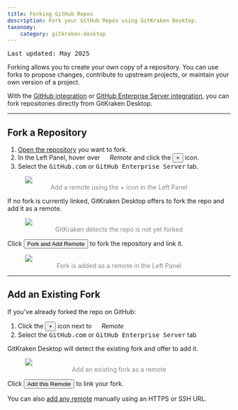 ```yaml
---
title: Forking GitHub Repos
description: Fork your GitHub Repos using GitKraken Desktop.
taxonomy:
    category: gitkraken-desktop
---
```

<kbd>Last updated: May 2025</kbd>

Forking allows you to create your own copy of a repository. You can use forks to propose changes, contribute to upstream projects, or maintain your own version of a project.

With the [GitHub integration](/gitkraken-desktop/github-gitkraken-desktop/) or [GitHub Enterprise Server integration](/integrations/github-enterprise/), you can fork repositories directly from GitKraken Desktop.

***

## Fork a Repository

1. [Open the repository](/working-with/open-clone-init/#opening-an-existing-project) you want to fork.
2. In the Left Panel, hover over <em class='context-menu'><img src='/wp-content/uploads/gk-remote-icon.svg' style='height:1em;'> Remote</em> and click the <button class='button button--success button--ui button--nolink'>+</button> icon.
3. Select the <kbd>GitHub.com</kbd> or <kbd>GitHub Enterprise Server</kbd> tab.

<figure>
  <img src="/wp-content/uploads/add-remote.png" srcset="/wp-content/uploads/add-remote@2x.png" class="help-center-img img-bordered">
  <figcaption style="text-align:center; color:#888">Add a remote using the + icon in the Left Panel</figcaption>
</figure>

If no fork is currently linked, GitKraken Desktop offers to fork the repo and add it as a remote.

<figure>
  <img src="/wp-content/uploads/fork-github-2025.png" srcset="/wp-content/uploads/fork-github-2025@2x.png" class="help-center-img img-bordered">
  <figcaption style="text-align:center; color:#888">GitKraken detects the repo is not yet forked</figcaption>
</figure>

Click <button class='button button--success button--ui button--nolink'>Fork and Add Remote</button> to fork the repository and link it.

<figure>
  <img src="/wp-content/uploads/add-fork-2025.png" srcset="/wp-content/uploads/add-fork-2025@2x.png" class="help-center-img img-bordered">
  <figcaption style="text-align:center; color:#888">Fork is added as a remote in the Left Panel</figcaption>
</figure>

***

## Add an Existing Fork

If you've already forked the repo on GitHub:

1. Click the <button class='button button--success button--ui button--nolink'>+</button> icon next to <em class='context-menu'><img src='/wp-content/uploads/gk-remote-icon.svg' style='height:1em;'> Remote</em>
2. Select the <kbd>GitHub.com</kbd> or <kbd>GitHub Enterprise Server</kbd> tab

GitKraken Desktop will detect the existing fork and offer to add it.

<figure>
  <img src="/wp-content/uploads/detect-fork.png" srcset="/wp-content/uploads/detect-fork@2x.png" class="help-center-img img-bordered">
  <figcaption style="text-align:center; color:#888">Add an existing fork as a remote</figcaption>
</figure>

Click <button class='button button--success button--ui button--nolink'>Add this Remote</button> to link your fork.

You can also [add any remote](/working-with/pushing-and-pulling/#adding-remotes) manually using an HTTPS or SSH URL.
